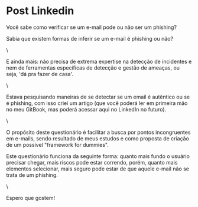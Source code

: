 # Post Linkedin

Você sabe como verificar se um e-mail pode ou não ser um phishing?

Sabia que existem formas de inferir se um e-mail é phishing ou não?

\


E ainda mais: não precisa de extrema expertise na detecção de incidentes e nem de ferramentas específicas de detecção e gestão de ameaças, ou seja, 'dá pra fazer de casa'.

\


Estava pesquisando maneiras de se detectar se um email é autêntico ou se é phishing, com isso criei um artigo (que você poderá ler em primeira mão no meu GitBook, mas poderá acessar aqui no LinkedIn no futuro).

\


O propósito deste questionário é facilitar a busca por pontos incongruentes em e-mails, sendo resultado de meus estudos e como proposta de criação de um possível "framework for dummies".

Este questionário funciona da seguinte forma: quanto mais fundo o usuário precisar chegar, mais riscos pode estar correndo, porém, quanto mais elementos selecionar, mais seguro pode estar de que aquele e-mail não se trata de um phishing.

\


Espero que gostem!
